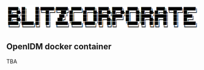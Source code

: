 
![Alt text](/blitzcorp.png?raw=true "Header")

OpenIDM docker container
-----------------------

TBA
